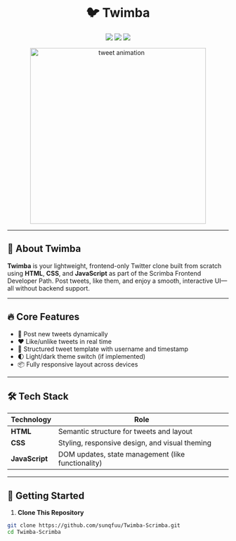 <h1 align="center">🐦 Twimba</h1>

<p align="center">
  <img src="https://img.shields.io/badge/Scrimba%20Project-Twitter%20Clone-blueviolet?style=for-the-badge" />
  <img src="https://img.shields.io/badge/Tech-HTML%20%7C%20CSS%20%7C%20JS-orange?style=for-the-badge" />
  <img src="https://img.shields.io/badge/Status-Complete-brightgreen?style=for-the-badge" />
</p>

<p align="center">
  <img src="https://media.giphy.com/media/3o7aD2saalBwwftBIY/giphy.gif" width="400" alt="tweet animation" />
</p>

---

## 🐥 About Twimba

**Twimba** is your lightweight, frontend-only Twitter clone built from scratch using **HTML**, **CSS**, and **JavaScript** as part of the Scrimba Frontend Developer Path. Post tweets, like them, and enjoy a smooth, interactive UI—all without backend support.

---

## 🔥 Core Features

- 📝 Post new tweets dynamically  
- ❤️ Like/unlike tweets in real time  
- 💬 Structured tweet template with username and timestamp  
- 🌓 Light/dark theme switch (if implemented)  
- 📦 Fully responsive layout across devices

---

## 🛠️ Tech Stack

| Technology | Role                                           |
|------------|------------------------------------------------|
| **HTML**   | Semantic structure for tweets and layout       |
| **CSS**    | Styling, responsive design, and visual theming |
| **JavaScript** | DOM updates, state management (like functionality) |

---

## 🚀 Getting Started

1. **Clone This Repository**

```bash
git clone https://github.com/sunqfuu/Twimba-Scrimba.git
cd Twimba-Scrimba
